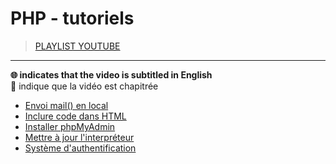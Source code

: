 # PHP - tutoriels

> [PLAYLIST YOUTUBE](https://www.youtube.com/playlist?list=PLrSOXFDHBtfEgg_cDMFLWj3hmdG9_2MR2)

---

**🌐 indicates that the video is subtitled in English**<br>
**🔢** indique que la vidéo est chapitrée

+ [Envoi mail() en local](https://www.youtube.com/watch?v=Fywr8gIVdLY)
+ [Inclure code dans HTML](https://www.youtube.com/watch?v=n6nid7YgvxI)
+ [Installer phpMyAdmin](https://www.youtube.com/watch?v=S0mR_Gl7Rg4)
+ [Mettre à jour l'interpréteur](https://www.youtube.com/watch?v=wPFqy_QvWjs)
+ [Système d'authentification](https://www.youtube.com/watch?v=u5HqEgBxtss)
